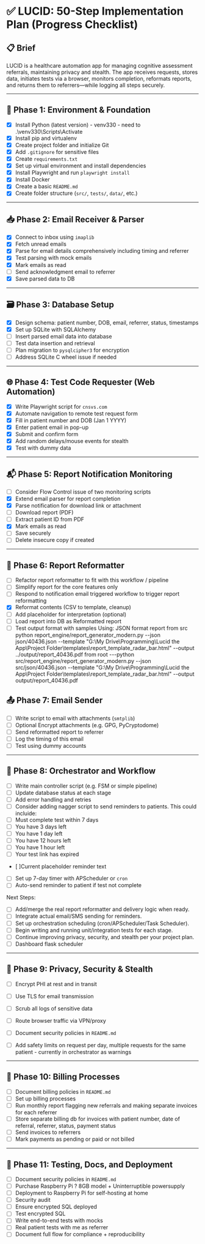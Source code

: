 # ✅ LUCID: 50-Step Implementation Plan (Progress Checklist)

## 📋 Brief

LUCID is a healthcare automation app for managing cognitive assessment referrals, maintaining privacy and stealth. The app receives requests, stores data, initiates tests via a browser, monitors completion, reformats reports, and returns them to referrers—while logging all steps securely.

---

## 🧱 Phase 1: Environment & Foundation
- [x] Install Python (latest version) - venv330 - need to .\venv330\Scripts\Activate
- [x] Install pip and virtualenv
- [x] Create project folder and initialize Git
- [x] Add `.gitignore` for sensitive files
- [x] Create `requirements.txt`
- [x] Set up virtual environment and install dependencies
- [x] Install Playwright and run `playwright install`
- [x] Install Docker 
- [x] Create a basic `README.md`
- [x] Create folder structure (`src/`, `tests/`, `data/`, etc.)

---

## 📥 Phase 2: Email Receiver & Parser
- [x] Connect to inbox using `imaplib`
- [x] Fetch unread emails
- [x] Parse for email details comprehensively including timing and referrer
- [x] Test parsing with mock emails
- [X] Mark emails as read
- [ ] Send acknowledgment email to referrer
- [X] Save parsed data to DB

---

## 🗃️ Phase 3: Database Setup
- [X] Design schema: patient number, DOB, email, referrer, status, timestamps
- [X] Set up SQLite with SQLAlchemy
- [ ] Insert parsed email data into database
- [ ] Test data insertion and retrieval
- [ ] Plan migration to `pysqlcipher3` for encryption
- [ ] Address SQLite C wheel issue if needed

---

## 🌐 Phase 4: Test Code Requester (Web Automation)
- [X] Write Playwright script for `cnsvs.com`
- [X] Automate navigation to remote test request form
- [X] Fill in patient number and DOB (Jan 1 YYYY)
- [X] Enter patient email in pop-up
- [X] Submit and confirm form
- [X] Add random delays/mouse events for stealth
- [X] Test with dummy data

---

## 📬 Phase 5: Report Notification Monitoring
- [ ] Consider Flow Control issue of two monitoring scripts
- [X] Extend email parser for report completion
- [X] Parse notification for download link or attachment
- [ ] Download report (PDF)
- [ ] Extract patient ID from PDF
- [X] Mark emails as read
- [ ] Save securely
- [ ] Delete insecure copy if created

---

## 🧾 Phase 6: Report Reformatter
- [ ] Refactor report reformatter to fit with this workflow / pipeline
- [ ] Simplify report for the core features only
- [ ] Respond to notification email triggered workflow to trigger report reformatting
- [x] Reformat contents (CSV to template, cleanup)
- [ ] Add placeholder for interpretation (optional)
- [ ] Load report into DB as Reformatted report
- [ ] Test output format with samples
Using: 
JSON format report 
from src
python report_engine/report_generator_modern.py --json json/40436.json --template "G:\My Drive\Programming\Lucid the App\Project Folder\templates\report_template_radar_bar.html" --output ../output/report_40436.pdf
from root
---python src/report_engine/report_generator_modern.py --json src/json/40436.json --template "G:\My Drive\Programming\Lucid the App\Project Folder\templates\report_template_radar_bar.html" --output output/report_40436.pdf

## 📤 Phase 7: Email Sender
- [ ] Write script to email with attachments (`smtplib`)
- [ ] Optional Encrypt attachments (e.g. GPG, PyCryptodome)
- [ ] Send reformatted report to referrer
- [ ] Log the timing of this email 
- [ ] Test using dummy accounts

---

## 🔄 Phase 8: Orchestrator and Workflow
- [ ] Write main controller script (e.g. FSM or simple pipeline)
- [ ] Update database status at each stage
- [ ] Add error handling and retries
- [ ] Consider adding nagger script to send reminders to patients. This could incluide:
- [ ] Must complete test within 7 days
- [ ] You have 3 days left
- [ ] You have 1 day left
- [ ] You have 12 hours left
- [ ] You have 1 hour left
- [ ] Your test link has expired
- [ ]Current placeholder reminder text
- [ ] Set up 7-day timer with APScheduler or `cron`
- [ ] Auto-send reminder to patient if test not complete

Next Steps:
- [ ] Add/merge the real report reformatter and delivery logic when ready.
- [ ] Integrate actual email/SMS sending for reminders.
- [ ] Set up orchestration scheduling (cron/APScheduler/Task Scheduler).
- [ ] Begin writing and running unit/integration tests for each stage.
- [ ] Continue improving privacy, security, and stealth per your project plan.
- [ ] Dashboard flask scheduler

---

## 🔐 Phase 9: Privacy, Security & Stealth
- [ ] Encrypt PHI at rest and in transit
- [ ] Use TLS for email transmission
- [ ] Scrub all logs of sensitive data
- [ ] Route browser traffic via VPN/proxy
- [ ] Document security policies in `README.md`
- [ ] Add safety limits on request per day, multiple requests for the same patient - currently in orchestrator as warnings


---

## 🚀 Phase 10: Billing Processes
- [ ] Document billing policies in `README.md`
- [ ] Set up billing processes
- [ ] Run monthly report flagging new referrals and making separate invoices for each referrer
- [ ] Store separate billing db for invoices with patient number, date of referral, referrer, status, payment status
- [ ] Send invoices to referrers
- [ ] Mark payments as pending or paid or not billed

---

## 🚀 Phase 11: Testing, Docs, and Deployment
- [ ] Document security policies in `README.md`
- [ ] Purchase Raspberry Pi ? 8GB model + Uninterruptible powersupply
- [ ] Deployment to Raspberry Pi for self-hosting at home
- [ ] Security audit
- [ ] Ensure encrypted SQL deployed
- [ ] Test encrypted SQL
- [ ] Write end-to-end tests with mocks
- [ ] Real patient tests with me as referrer
- [ ] Document full flow for compliance + reproducibility
